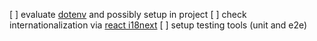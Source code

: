 [ ] evaluate [dotenv](https://www.npmjs.com/package/dotenv) and possibly setup in project 
[ ] check internationalization via [react i18next](https://react.i18next.com/)
[ ] setup testing tools (unit and e2e)